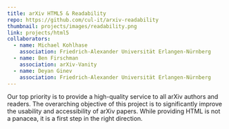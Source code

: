 ```yaml
---
title: arXiv HTML5 & Readability
repo: https://github.com/cul-it/arxiv-readability
thumbnail: projects/images/readability.png
link: projects/html5
collaborators:
  - name: Michael Kohlhase
    association: Friedrich-Alexander Universität Erlangen-Nürnberg
  - name: Ben Firschman
    association: arXiv-Vanity
  - name: Deyan Ginev
    association: Friedrich-Alexander Universität Erlangen-Nürnberg
---
```

Our top priority is to provide a high-quality service to all arXiv authors and
readers. The overarching objective of this project is to significantly improve
the usability and accessibility of arXiv papers. While providing HTML is not a
panacea, it is a first step in the right direction.
